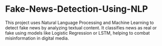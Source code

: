 # Fake-News-Detection-Using-NLP
This project uses Natural Language Processing and Machine Learning to detect fake news by analyzing textual content. It classifies news as real or fake using models like Logistic Regression or LSTM, helping to combat misinformation in digital media.
